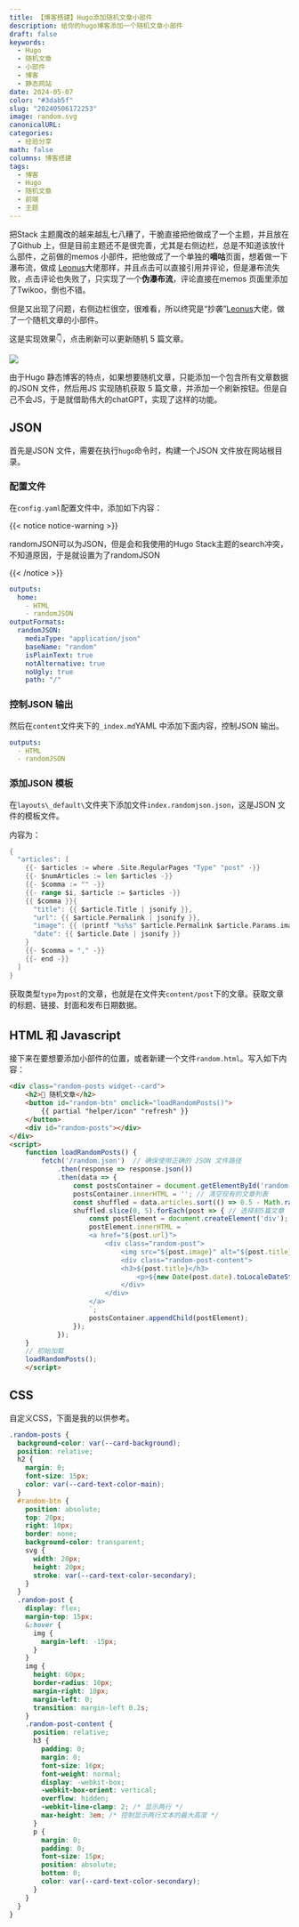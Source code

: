 ```yaml
---
title: 【博客搭建】Hugo添加随机文章小部件
description: 给你的hugo博客添加一个随机文章小部件
draft: false
keywords:
  - Hugo
  - 随机文章
  - 小部件
  - 博客
  - 静态网站
date: 2024-05-07
color: "#3dab5f"
slug: "20240506172253"
image: random.svg
canonicalURL: 
categories:
  - 经验分享
math: false
columns: 博客搭建
tags:
  - 博客
  - Hugo
  - 随机文章
  - 前端
  - 主题
---
```


把Stack 主题魔改的越来越乱七八糟了，干脆直接把他做成了一个主题，并且放在了Github 上，但是目前主题还不是很完善，尤其是右侧边栏，总是不知道该放什么部件，之前做的memos 小部件，把他做成了一个单独的**嘀咕**页面，想着做一下瀑布流，做成 [Leonus](https://blog.leonus.cn/)大佬那样，并且点击可以直接引用并评论，但是瀑布流失败，点击评论也失败了，只实现了一个**伪瀑布流**，评论直接在memos 页面里添加了Twikoo，倒也不错。

但是又出现了问题，右侧边栏很空，很难看，所以终究是“抄袭”[Leonus](https://blog.leonus.cn/)大佬，做了一个随机文章的小部件。

这是实现效果👇，点击刷新可以更新随机 5 篇文章。

![](https://images.morick66.com/post/2420240506170559.png)

由于Hugo 静态博客的特点，如果想要随机文章，只能添加一个包含所有文章数据的JSON 文件，然后用JS 实现随机获取 5 篇文章，并添加一个刷新按钮。但是自己不会JS，于是就借助伟大的chatGPT，实现了这样的功能。

## JSON

首先是JSON 文件，需要在执行`hugo`命令时，构建一个JSON 文件放在网站根目录。

### 配置文件

在`config.yaml`配置文件中，添加如下内容：

{{< notice notice-warning >}}

randomJSON可以为JSON，但是会和我使用的Hugo Stack主题的search冲突，不知道原因，于是就设置为了randomJSON

{{< /notice >}}

```yaml
outputs:
  home:
    - HTML
    - randomJSON
outputFormats:
  randomJSON:
    mediaType: "application/json"
    baseName: "random"
    isPlainText: true
    notAlternative: true
    noUgly: true
    path: "/"
```

### 控制JSON 输出

然后在`content`文件夹下的`_index.md`YAML 中添加下面内容，控制JSON 输出。

```yaml
outputs:
  - HTML
  - randomJSON
```

### 添加JSON 模板

在`layouts\_default\`文件夹下添加文件`index.randomjson.json`，这是JSON 文件的模板文件。

内容为：

```go
{
  "articles": [
    {{- $articles := where .Site.RegularPages "Type" "post" -}}
    {{- $numArticles := len $articles -}}
    {{- $comma := "" -}}
    {{- range $i, $article := $articles -}}
    {{ $comma }}{
      "title": {{ $article.Title | jsonify }},
      "url": {{ $article.Permalink | jsonify }},
      "image": {{ (printf "%s%s" $article.Permalink $article.Params.image) | jsonify }},
      "date": {{ $article.Date | jsonify }}
    }
    {{- $comma = "," -}}
    {{- end -}}
  ]
}
```

获取类型`type`为`post`的文章，也就是在文件夹`content/post`下的文章。获取文章的标题、链接、封面和发布日期数据。

## HTML 和 Javascript

接下来在要想要添加小部件的位置，或者新建一个文件`random.html`。写入如下内容：

```html
<div class="random-posts widget--card">
    <h2>📄 随机文章</h2>
    <button id="random-btn" onclick="loadRandomPosts()">
        {{ partial "helper/icon" "refresh" }}
    </button>
    <div id="random-posts"></div>
</div>
<script>
    function loadRandomPosts() {
        fetch('/random.json')  // 确保使用正确的 JSON 文件路径
            .then(response => response.json())
            .then(data => {
                const postsContainer = document.getElementById('random-posts');
                postsContainer.innerHTML = ''; // 清空现有的文章列表
                const shuffled = data.articles.sort(() => 0.5 - Math.random()); // 随机排序
                shuffled.slice(0, 5).forEach(post => { // 选择前5篇文章
                    const postElement = document.createElement('div');
                    postElement.innerHTML = `
                    <a href="${post.url}">
                        <div class="random-post">
                            <img src="${post.image}" alt="${post.title}">
                            <div class="random-post-content">
                            <h3>${post.title}</h3>
                                <p>${new Date(post.date).toLocaleDateString()}</p>
                            </div>
                        </div>
                    </a>
                    `;
                    postsContainer.appendChild(postElement);
                });
            });
    }
    // 初始加载
    loadRandomPosts();
    </script>
```

## CSS

自定义CSS，下面是我的以供参考。

```css
.random-posts {
  background-color: var(--card-background);
  position: relative;
  h2 {
    margin: 0;
    font-size: 15px;
    color: var(--card-text-color-main);
  }
  #random-btn {
    position: absolute;
    top: 20px;
    right: 10px;
    border: none;
    background-color: transparent;
    svg {
      width: 20px;
      height: 20px;
      stroke: var(--card-text-color-secondary);
    }
  }
  .random-post {
    display: flex;
    margin-top: 15px;
    &:hover {
      img {
        margin-left: -15px;
      }
    }
    img {
      height: 60px;
      border-radius: 10px;
      margin-right: 10px;
      margin-left: 0;
      transition: margin-left 0.2s;
    }
    .random-post-content {
      position: relative;
      h3 {
        padding: 0;
        margin: 0;
        font-size: 16px;
        font-weight: normal;
        display: -webkit-box;
        -webkit-box-orient: vertical;
        overflow: hidden;
        -webkit-line-clamp: 2; /* 显示两行 */
        max-height: 3em; /* 控制显示两行文本的最大高度 */
      }
      p {
        margin: 0;
        padding: 0;
        font-size: 15px;
        position: absolute;
        bottom: 0;
        color: var(--card-text-color-secondary);
      }
    }
  }
}
```
